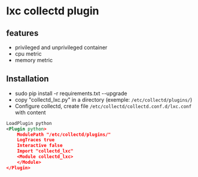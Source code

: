 # lxc collectd plugin

## features

* privileged and unprivileged container
* cpu metric
* memory metric

## Installation

* sudo pip install -r requirements.txt --upgrade
* copy "collectd_lxc.py" in a directory (exemple: `/etc/collectd/plugins/`)
* Configure collectd, create file `/etc/collectd/collectd.conf.d/lxc.conf` with content

````xml
LoadPlugin python
<Plugin python>
    ModulePath "/etc/collectd/plugins/"
    LogTraces true
    Interactive false
    Import "collectd_lxc"
    <Module collectd_lxc>
    </Module>
</Plugin>
````